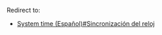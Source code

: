 Redirect to:

*   [System time (Español)#Sincronización del reloj](/index.php/System_time_(Espa%C3%B1ol)#Sincronización_del_reloj "System time (Español)")